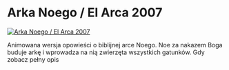 Arka Noego / El Arca 2007 
=============
[![Arka Noego / El Arca 2007 ](http://vidos.pl/images/player.gif)](http://vidos.pl/arka-noego-el-arca-2007)

 Animowana wersja opowieści o biblijnej arce Noego. Noe za nakazem Boga buduje arkę i wprowadza na nią zwierzęta wszystkich gatunków. Gdy zobacz pełny opis
